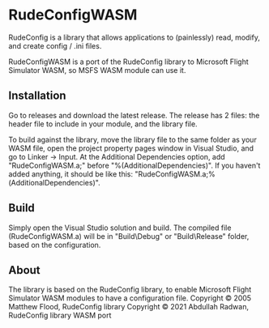 # RudeConfigWASM
RudeConfig is a library that allows applications to (painlessly) read, modify, and create config / .ini files. 

RudeConfigWASM is a port of the RudeConfig library to Microsoft Flight Simulator WASM, so MSFS WASM module can use it.

## Installation
Go to releases and download the latest release. The release has 2 files: the header file to include in your module, and the library file.

To build against the library, move the library file to the same folder as your WASM file, open the project property pages window in Visual Studio, and go to Linker -> Input. 
At the Additional Dependencies option, add "RudeConfigWASM.a;" before "%(AdditionalDependencies)". If you haven't added anything, it should be like this: "RudeConfigWASM.a;%(AdditionalDependencies)".

## Build
Simply open the Visual Studio solution and build. The compiled file (RudeConfigWASM.a) will be in "Build\Debug" or "Build\Release" folder, based on the configuration.

## About
The library is based on the RudeConfig library, to enable Microsoft Flight Simulator WASM modules to have a configuration file.
Copyright © 2005 Matthew Flood, RudeConfig library
Copyright © 2021 Abdullah Radwan, RudeConfig library WASM port